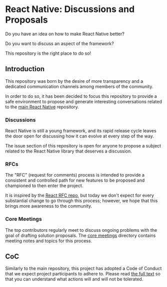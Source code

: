 # React Native: Discussions and Proposals

Do you have an idea on how to make React Native better?

Do you want to discuss an aspect of the framework?

This repository is the right place to do so!

## Introduction

This repository was born by the desire of more transparency and a dedicated communication channels among members of the community.

In order to do so, it has been decided to focus this repository to provide a safe environment to propose and generate interesting conversations related to the [main React Native](https://github.com/facebook/react-native) repository.

### Discussions

React Native is still a young framework, and its rapid release cycle leaves the door open for discussing how it can evolve at every step of the way.

The issue section of this repository is open for anyone to propose a subject related to the React Native library that deserves a discussion.

### RFCs

The "RFC" (request for comments) process is intended to provide a consistent and controlled path for new features to be proposed and championed to then enter the project.

It is inspired by the [React RFC repo](https://github.com/reactjs/rfcs), but today we don't expect for every substantial change to go through this process; however, we hope that this brings more awareness to the community.

### Core Meetings

The top contributors regularly meet to discuss ongoing problems with the goal of drafting solution proposals. The [core meetings](core-meetings/README.md) directory contains meeting notes and topics for this process.

## CoC

Similarly to the main repository, this project has adopted a Code of Conduct that we expect project participants to adhere to. Please read [the full text](https://code.facebook.com/codeofconduct) so that you can understand what actions will and will not be tolerated.
